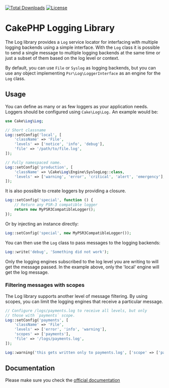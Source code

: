 [![Total Downloads](https://img.shields.io/packagist/dt/cakephp/log.svg?style=flat-square)](https://packagist.org/packages/cakephp/log)
[![License](https://img.shields.io/badge/license-MIT-blue.svg?style=flat-square)](LICENSE.txt)

# CakePHP Logging Library

The Log library provides a `Log` service locator for interfacing with
multiple logging backends using a simple interface. With the `Log` class it is
possible to send a single message to multiple logging backends at the same time
or just a subset of them based on the log level or context.

By default, you can use `File` or `Syslog` as logging backends, but you can use any
object implementing `Psr\Log\LoggerInterface` as an engine for the `Log` class.

## Usage

You can define as many or as few loggers as your application needs. Loggers
should be configured using `Cake\Log\Log.` An example would be:

```php
use Cake\Log\Log;

// Short classname
Log::setConfig('local', [
    'className' => 'File',
    'levels' => ['notice', 'info', 'debug'],
    'file' => '/path/to/file.log',
]);

// Fully namespaced name.
Log::setConfig('production', [
    'className' => \Cake\Log\Engine\SyslogLog::class,
    'levels' => ['warning', 'error', 'critical', 'alert', 'emergency'],
]);
```

It is also possible to create loggers by providing a closure.

```php
Log::setConfig('special', function () {
	// Return any PSR-3 compatible logger
	return new MyPSR3CompatibleLogger();
});
```

Or by injecting an instance directly:

```php
Log::setConfig('special', new MyPSR3CompatibleLogger());
```

You can then use the `Log` class to pass messages to the logging backends:

```php
Log::write('debug', 'Something did not work');
```

Only the logging engines subscribed to the log level you are writing to will
get the message passed. In the example above, only the 'local' engine will get
the log message.

### Filtering messages with scopes

The Log library supports another level of message filtering. By using scopes,
you can limit the logging engines that receive a particular message.

```php
// Configure /logs/payments.log to receive all levels, but only
// those with `payments` scope.
Log::setConfig('payments', [
    'className' => 'File',
    'levels' => ['error', 'info', 'warning'],
    'scopes' => ['payments'],
    'file' => '/logs/payments.log',
]);

Log::warning('this gets written only to payments.log', ['scope' => ['payments']]);
```

## Documentation

Please make sure you check the [official documentation](https://book.cakephp.org/5/en/core-libraries/logging.html)
